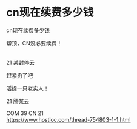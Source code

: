 # cn现在续费多少钱


cn现在续费多少钱

帮顶，CN没必要续费！<br />
<br />
<img src="static/image/smiley/default/titter.gif" smilieid="9" border="0" alt="" /><img src="static/image/smiley/default/titter.gif" smilieid="9" border="0" alt="" /><img src="static/image/smiley/default/titter.gif" smilieid="9" border="0" alt="" />

21 某封停云<img src="static/image/smiley/yct/011.gif" smilieid="33" border="0" alt="" /> <img src="static/image/smiley/yct/011.gif" smilieid="33" border="0" alt="" /> <img src="static/image/smiley/yct/011.gif" smilieid="33" border="0" alt="" /> 

赶紧扔了吧

活捉一只老实人！

21 腾某云<img src="static/image/smiley/yct/011.gif" smilieid="33" border="0" alt="" /><img src="static/image/smiley/yct/011.gif" smilieid="33" border="0" alt="" /><img src="static/image/smiley/yct/011.gif" smilieid="33" border="0" alt="" />

COM 39 CN 21<br />
https://www.hostloc.com/thread-754803-1-1.html
